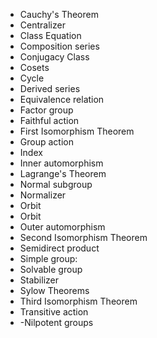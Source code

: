 - Cauchy's Theorem
- Centralizer
- Class Equation
- Composition series
- Conjugacy Class
- Cosets
- Cycle
- Derived series
- Equivalence relation
- Factor group
- Faithful action
- First Isomorphism Theorem
- Group action
- Index
- Inner automorphism
- Lagrange's Theorem
- Normal subgroup
- Normalizer
- Orbit
- Orbit
- Outer automorphism
- Second Isomorphism Theorem
- Semidirect product
- Simple group:
- Solvable group
- Stabilizer
- Sylow Theorems
- Third Isomorphism Theorem
- Transitive action
- -Nilpotent groups

